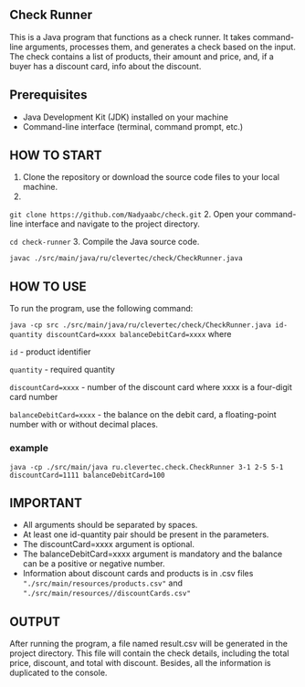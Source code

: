 ## Check Runner
This is a Java program that functions as a check runner. It takes command-line arguments, processes them, and generates a check based on the input.
The check contains a list of products, their amount and price, and, if a buyer has a discount card, info about the discount.

## Prerequisites
* Java Development Kit (JDK) installed on your machine
* Command-line interface (terminal, command prompt, etc.)

## HOW TO START
1. Clone the repository or download the source code files to your local machine.
2. 
`git clone https://github.com/Nadyaabc/check.git`
2. Open your command-line interface and navigate to the project directory.

`cd check-runner`
3. Compile the Java source code.

`javac ./src/main/java/ru/clevertec/check/CheckRunner.java`

## HOW TO USE
To run the program, use the following command:

`java -cp src ./src/main/java/ru/clevertec/check/CheckRunner.java id-quantity discountCard=xxxx balanceDebitCard=xxxx`
where

`id` - product identifier

`quantity` - required quantity

`discountCard=xxxx` -  number of the discount card where xxxx is a four-digit card number

`balanceDebitCard=xxxx` - the balance on the debit card, a floating-point number with or without decimal places.
### example
`java -cp ./src/main/java ru.clevertec.check.CheckRunner 3-1 2-5 5-1 discountCard=1111 balanceDebitCard=100`

## IMPORTANT 
* All arguments should be separated by spaces.
* At least one id-quantity pair should be present in the parameters.
* The discountCard=xxxx argument is optional.
* The balanceDebitCard=xxxx argument is mandatory and the balance can be a positive or negative number.
* Information about discount cards and products is in .csv files `"./src/main/resources/products.csv"` and `"./src/main/resources//discountCards.csv" `
## OUTPUT
After running the program, a file named result.csv will be generated in the project directory. This file will contain the check details, including the total price, discount, and total with discount. Besides, all the information is duplicated to the console.